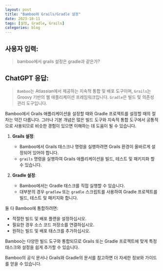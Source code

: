 ```yaml
---
layout: post
title: "Bamboo와 Grails/Gradle 설정"
date: 2023-10-11
tags: [설정, Gradle, Grails]
categories: blog
---
```


## 사용자 입력:
> bamboo에서 grails 설정은 gradle과 같은가?

## ChatGPT 응답:
> `Bamboo`는 Atlassian에서 제공하는 지속적 통합 및 배포 도구이며, `Grails`는 Groovy 기반의 웹 애플리케이션 프레임워크입니다. `Gradle`은 빌드 및 의존성 관리 도구입니다.

Bamboo에서 Grails 애플리케이션을 설정할 때와 Gradle 프로젝트를 설정할 때의 절차는 약간 다릅니다. 그러나 기본 개념은 많은 빌드 도구와 지속적 통합 도구에서 공통적으로 사용되므로 비슷한 경험이 있으면 이해하는 데 도움이 될 수 있습니다.

1. **Grails 설정**:
   - Bamboo에서 Grails 태스크나 명령을 실행하려면 Grails 환경이 올바르게 설정되어 있어야 합니다.
   - `grails` 명령을 실행하여 Grails 애플리케이션을 빌드, 테스트 및 패키지화 할 수 있습니다.

2. **Gradle 설정**:
   - Bamboo에서는 Gradle 태스크를 직접 실행할 수 있습니다.
   - 대부분의 경우 `gradlew` 또는 `gradle` 스크립트를 사용하여 Gradle 프로젝트를 빌드, 테스트 및 패키지화 합니다.

둘 다 Bamboo에 통합하려면:

- 적절한 빌드 및 배포 플랜을 설정하십시오.
- 필요한 경우 소스 코드 저장소를 연결하십시오.
- 원하는 빌드 및 배포 태스크를 추가하십시오.

Bamboo는 다양한 빌드 도구와 통합되므로 Grails 또는 Gradle 프로젝트에 맞게 특정 태스크와 설정을 쉽게 추가할 수 있습니다. 

Bamboo의 공식 문서나 Grails와 Gradle의 문서를 참고하면 더 자세한 정보와 가이드를 얻을 수 있습니다.

